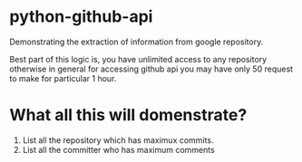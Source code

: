 # python-github-api
Demonstrating the extraction of information from google repository. 

Best part of this logic is, you have unlimited access to any repository otherwise in general for accessing github api you may have only 50 request to make for particular 1 hour.

# What all this will domenstrate?
1. List all the repository which has maximux commits.
2. List all the committer who has maximum comments
